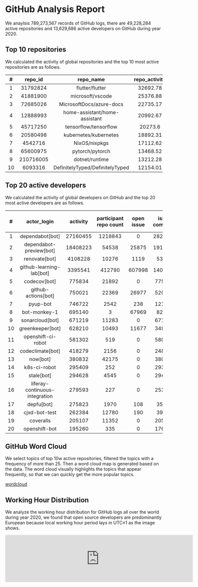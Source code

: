# GitHub Analysis Report

We anaylsis 789,273,567 records of GitHub logs, there are 49,228,284 active repositories and 13,629,686 active developers on GitHub during year 2020.

## Top 10 repositories

We calculated the activity of global repositories and the top 10 most active repositories are as follows.

| # | repo_id | repo_name | repo_activity | developer_count | open_issue | issue_comment | open_pull | pull_review_comment | merge_pull |
|:--:|:--:|:--:|:--:|:--:|:--:|:--:|:--:|:--:|:--:|
| 1 | 31792824 | flutter/flutter | 32692.78 | 15618 | 13695 | 118085 | 6751 | 17660 | 4641 |
| 2 | 41881900 | microsoft/vscode | 25376.88 | 13091 | 15129 | 93886 | 1680 | 1649 | 1285 |
| 3 | 72685026 | MicrosoftDocs/azure-docs | 22735.17 | 9055 | 11007 | 82244 | 2818 | 817 | 1672 |
| 4 | 12888993 | home-assistant/home-assistant | 20992.67 | 7548 | 4951 | 71719 | 7353 | 29366 | 6313 |
| 5 | 45717250 | tensorflow/tensorflow | 20273.6 | 9051 | 5757 | 59278 | 2697 | 7604 | 1978 |
| 6 | 20580498 | kubernetes/kubernetes | 18892.31 | 5768 | 3452 | 227337 | 6414 | 30028 | 4555 |
| 7 | 4542716 | NixOS/nixpkgs | 17112.62 | 2833 | 3976 | 74038 | 17875 | 26661 | 14623 |
| 8 | 65600975 | pytorch/pytorch | 13468.52 | 4456 | 4496 | 63130 | 10841 | 35562 | 325 |
| 9 | 210716005 | dotnet/runtime | 13212.28 | 3453 | 6477 | 76239 | 7005 | 38963 | 6069 |
| 10 | 6093316 | DefinitelyTyped/DefinitelyTyped | 12154.01 | 3747 | 501 | 48931 | 5981 | 6014 | 4975 |


## Top 20 active developers

We calculated the activity of global developers on GitHub and the top 20 most active developers are as follows.

| # | actor_login | activity | participant repo count | open issue | issue comment | open pull | pull review comment | pull merged |
|:--:|:--:|:--:|:--:|:--:|:--:|:--:|:--:|:--:|
| 1 | dependabot[bot] | 27160455 | 1218843 | 0 | 2821981 | 7138908 | 0 | 584350 |
| 2 | dependabot-preview[bot] | 18408223 | 54538 | 25875 | 1918491 | 3237974 | 0 | 1344812 |
| 3 | renovate[bot] | 4108228 | 10276 | 1119 | 53874 | 569577 | 0 | 468677 |
| 4 | github-learning-lab[bot] | 3395541 | 412790 | 607998 | 1406218 | 78170 | 47483 | 69777 |
| 5 | codecov[bot] | 775834 | 21892 | 0 | 775834 | 0 | 0 | 0 |
| 6 | github-actions[bot] | 750021 | 22369 | 26977 | 520066 | 22569 | 8881 | 14554 |
| 7 | pyup-bot | 746722 | 2542 | 238 | 121480 | 166792 | 0 | 24878 |
| 8 | bot-monkey-1 | 695140 | 3 | 67969 | 82154 | 82298 | 6236 | 41042 |
| 9 | sonarcloud[bot] | 671219 | 11283 | 0 | 671219 | 0 | 0 | 0 |
| 10 | greenkeeper[bot] | 628210 | 10493 | 11677 | 349854 | 49439 | 0 | 21337 |
| 11 | openshift-ci-robot | 581302 | 519 | 0 | 580790 | 0 | 128 | 0 |
| 12 | codeclimate[bot] | 418279 | 2156 | 0 | 248611 | 0 | 42417 | 0 |
| 13 | now[bot] | 380832 | 42175 | 0 | 380832 | 0 | 0 | 0 |
| 14 | k8s-ci-robot | 295409 | 252 | 0 | 293443 | 206 | 82 | 204 |
| 15 | stale[bot] | 294628 | 4545 | 0 | 294628 | 0 | 0 | 0 |
| 16 | liferay-continuous-integration | 279593 | 227 | 0 | 253010 | 8861 | 0 | 0 |
| 17 | depfu[bot] | 275823 | 1970 | 108 | 35077 | 51670 | 0 | 17104 |
| 18 | cjxd-bot-test | 262384 | 12780 | 190 | 39474 | 32030 | 0 | 25288 |
| 19 | coveralls | 205107 | 11352 | 0 | 205107 | 0 | 0 | 0 |
| 20 | openshift-bot | 195260 | 335 | 0 | 176171 | 2483 | 0 | 2328 |


## GitHub Word Cloud

We select topics of top 10w active repositories, filtered the topics with a frequency of more than 25. Then a word cloud map is generated based on the data. The word cloud visually highlights the topics that appear frequently, so that we can quickly get the more popular topics.

[wordcloud](/word-cloud.html ':include')

## Working Hour Distribution

We analyze the working hour distribution for GitHub logs all over the world during year 2020, we found that open source developers are predominantly European because local working hour period lays in UTC±1 as the image shows.

<embed src="http://gar2020.opensource-service.cn/svgrenderer/github/X-lab2017/github-analysis-report?path=sqls/working-hour-distribution/image.svg&data=[2,2,3,3,3,4,5,6,8,7,7,7,8,10,10,10,10,9,8,8,7,6,5,4,3,4,4,3,3,4,5,6,7,8,7,6,8,9,10,10,9,9,8,8,7,7,5,4,4,4,4,4,3,3,5,6,7,7,7,6,7,9,10,9,9,8,8,7,7,6,5,4,3,3,4,4,3,3,5,6,8,8,7,7,8,9,10,10,10,9,9,8,7,6,5,4,3,4,4,4,3,3,5,6,7,7,7,6,7,8,9,9,9,8,7,7,6,6,4,3,3,2,2,1,1,1,2,2,2,2,2,2,3,4,5,5,5,4,4,3,3,2,1,1,1,1,1,1,1,1,1,1,2,2,3,3,4,4,5,5,5,5,4,4,3,3,2,1]&lang=en" style="width:600" />
